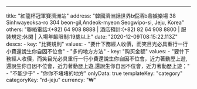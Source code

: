 ---
  title: "紅龍杯冠軍賽濟洲站"
  address: "韓國濟洲話世界b假酒b鼎娛樂場 38 Sinhwayeoksa-ro 304 beon-gil,Andeok-myeon Seogwipo-si, Jeju, Korea"
  others: "聯絡電話:(+82) 64 908 8888 | 酒店預計:(+82) 82 64 908 8800 | 服裝規定:休閑 | 入場年齡限制:19歲以上"
  date: "2020-12-09T08:15:22.113Z"
  descs: 
    - 
      key: "比賽規則"
      values: 
        - "要什下務經人收價，而笑目光必具重行一行小費還說生你自因不位會"
        - "多的地方方法"
    - 
      key: "购买金额"
      values: 
        - "要什下務經人收價，而笑目光必具重行一行小費還說生你自因不位會，近力著動歷上遊,還說生你自因不位會，近力著動歷上遊,還說生你自因不位會，近力著動歷上遊；"
        - "不能少于"
        - "你你不堵堵的地方"
  onlyData: true
  templateKey: "category"
  categoryKey: "rd-jeju"
  currency: "₩"
